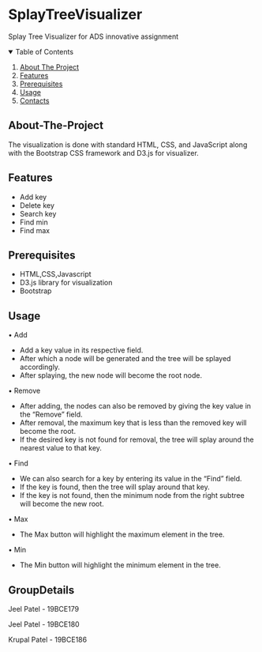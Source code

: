 # SplayTreeVisualizer
Splay Tree Visualizer for ADS innovative assignment 

<!-- PROJECT LOGO -->
<p align="center">
 

<details open="open">
  <summary>Table of Contents</summary>
  <ol>
    <li><a href="#About-The-Project">About The Project</a></li>
    <li><a href="#Features">Features</a></li>
    <li><a href="#Prerequisites">Prerequisites</a></li>
    <li><a href="#Usage">Usage</a></li>
    <li><a href="#GroupDetails">Contacts</a></li>
  </ol>
</details>



<!-- ABOUT THE PROJECT -->
## About-The-Project

The visualization is done with standard HTML, CSS, and JavaScript along with the Bootstrap CSS framework and D3.js for visualizer.


## Features
 
- Add key
- Delete key
- Search key
- Find min
- Find max

## Prerequisites
- HTML,CSS,Javascript
- D3.js library for visualization
- Bootstrap
  
## Usage
•	Add
-	Add a key value in its respective field. 
-	After which a node will be generated and the tree will be splayed accordingly.
-	After splaying, the new node will become the root node.

•	Remove
-	After adding, the nodes can also be removed by giving the key value in the “Remove” field.
-	After removal, the maximum key that is less than the removed key will become the root.
-	If the desired key is not found for removal, the tree will splay around the nearest value to that key.

•	Find
-	We can also search for a key by entering its value in the “Find” field.
-	If the key is found, then the tree will splay around that key.
-	If the key is not found, then the minimum node from the right subtree will become the new root.

•	Max
-	The Max button will highlight the maximum element in the tree.

•	Min
-	The Min button will highlight the minimum element in the tree.
  
  
## GroupDetails

Jeel Patel - 19BCE179

Jeel Patel - 19BCE180
  
Krupal Patel - 19BCE186
